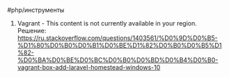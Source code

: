 #php/инструменты 

1. Vagrant - This content is not currently available in your region.
Решение: https://ru.stackoverflow.com/questions/1403561/%D0%9D%D0%B5-%D1%80%D0%B0%D0%B1%D0%BE%D1%82%D0%B0%D0%B5%D1%82-%D0%BA%D0%BE%D0%BC%D0%B0%D0%BD%D0%B4%D0%B0-vagrant-box-add-laravel-homestead-windows-10

